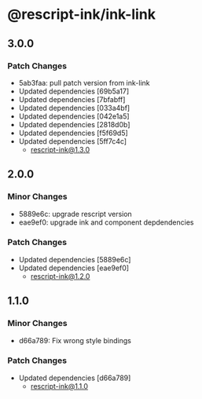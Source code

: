 # @rescript-ink/ink-link

## 3.0.0

### Patch Changes

- 5ab3faa: pull patch version from ink-link
- Updated dependencies [69b5a17]
- Updated dependencies [7bfabff]
- Updated dependencies [033a4bf]
- Updated dependencies [042e1a5]
- Updated dependencies [2818d0b]
- Updated dependencies [f5f69d5]
- Updated dependencies [5ff7c4c]
  - rescript-ink@1.3.0

## 2.0.0

### Minor Changes

- 5889e6c: upgrade rescript version
- eae9ef0: upgrade ink and component depdendencies

### Patch Changes

- Updated dependencies [5889e6c]
- Updated dependencies [eae9ef0]
  - rescript-ink@1.2.0

## 1.1.0

### Minor Changes

- d66a789: Fix wrong style bindings

### Patch Changes

- Updated dependencies [d66a789]
  - rescript-ink@1.1.0
